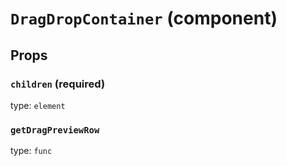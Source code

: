 `DragDropContainer` (component)
===============================



Props
-----

### `children` (required)

type: `element`


### `getDragPreviewRow`

type: `func`

